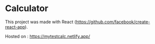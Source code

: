 # Calculator
This project was made with React (https://github.com/facebook/create-react-app).

Hosted on : https://mytestcalc.netlify.app/
